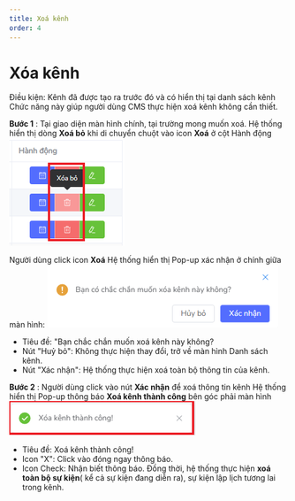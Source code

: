 ```yaml
---
title: Xoá kênh
order: 4
---
```

# Xóa kênh
 Điều kiện: Kênh đã được tạo ra trước đó và có hiển thị tại danh sách kênh
 Chức năng này giúp người dùng CMS thực hiện xoá kênh không cần thiết.
 
 **Bước 1** :
Tại giao diện màn hình chính, tại trường mong muốn xoá. 
 Hệ thống hiển thị dòng **Xoá bỏ** khi di chuyển chuột vào icon **Xoá** ở cột Hành động
![](..\images\Action_Delete_ChannelList.png)
 
 Người dùng click icon **Xoá**
Hệ thống hiển thị Pop-up xác nhận ở chính giữa màn hình:
 ![](..\images\Popup_Delete_Channel.png)

 * Tiêu đề: "Bạn chắc chắn muốn xoá kênh này không?
 * Nút "Huỷ bỏ": Không thực hiện thay đổi, trở về màn hình Danh sách kênh.
 * Nút "Xác nhận": Hệ thống thực hiện xoá toàn bộ thông tin của kênh.

 **Bước 2** : Người dùng click vào nút **Xác nhận** để xoá thông tin kênh
 Hệ thống hiển thị Pop-up thông báo **Xoá kênh thành công** bên góc phải màn hình 
 ![](..\images\Notice_success_delete_channel.png)
* Tiêu đề: Xoá kênh thành công!
 * Icon "X": Click vào đóng ngay thông báo.
 * Icon Check: Nhận biết thông báo.
Đồng thời, hệ thống thực hiện **xoá toàn bộ sự kiện**( kể cả sự kiện đang diễn ra), sự kiện lập lịch tương lai trong kênh.
